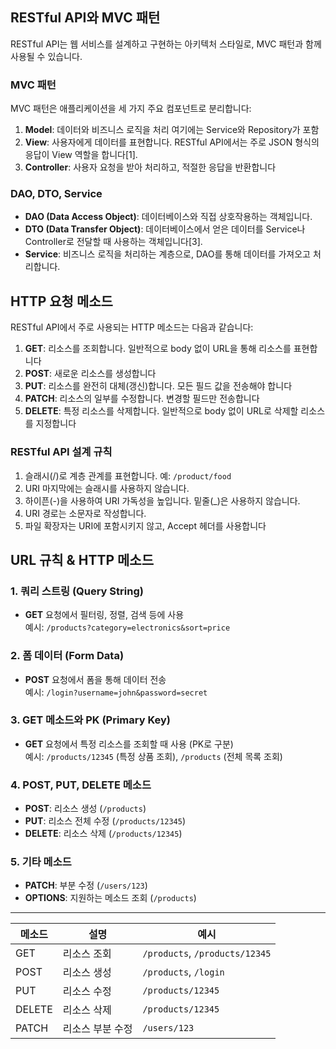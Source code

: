 ## RESTful API와 MVC 패턴

RESTful API는 웹 서비스를 설계하고 구현하는 아키텍처 스타일로, MVC 패턴과 함께 사용될 수 있습니다.

### MVC 패턴

MVC 패턴은 애플리케이션을 세 가지 주요 컴포넌트로 분리합니다:

1. **Model**: 데이터와 비즈니스 로직을 처리
   여기에는 Service와 Repository가 포함
2. **View**: 사용자에게 데이터를 표현합니다. RESTful API에서는 주로 JSON 형식의 응답이 View 역할을 합니다[1].
3. **Controller**: 사용자 요청을 받아 처리하고, 적절한 응답을 반환합니다

### DAO, DTO, Service

- **DAO (Data Access Object)**: 데이터베이스와 직접 상호작용하는 객체입니다.
- **DTO (Data Transfer Object)**: 데이터베이스에서 얻은 데이터를 Service나 Controller로 전달할 때 사용하는 객체입니다[3].
- **Service**: 비즈니스 로직을 처리하는 계층으로, DAO를 통해 데이터를 가져오고 처리합니다.

## HTTP 요청 메소드

RESTful API에서 주로 사용되는 HTTP 메소드는 다음과 같습니다:

1. **GET**: 리소스를 조회합니다. 일반적으로 body 없이 URL을 통해 리소스를 표현합니다
2. **POST**: 새로운 리소스를 생성합니다
3. **PUT**: 리소스를 완전히 대체(갱신)합니다. 모든 필드 값을 전송해야 합니다
4. **PATCH**: 리소스의 일부를 수정합니다. 변경할 필드만 전송합니다
5. **DELETE**: 특정 리소스를 삭제합니다. 일반적으로 body 없이 URL로 삭제할 리소스를 지정합니다

### RESTful API 설계 규칙

1. 슬래시(/)로 계층 관계를 표현합니다. 예: `/product/food`
2. URI 마지막에는 슬래시를 사용하지 않습니다.
3. 하이픈(-)을 사용하여 URI 가독성을 높입니다. 밑줄(\_)은 사용하지 않습니다.
4. URI 경로는 소문자로 작성합니다.
5. 파일 확장자는 URI에 포함시키지 않고, Accept 헤더를 사용합니다

## URL 규칙 & HTTP 메소드

### 1. **쿼리 스트링 (Query String)**

- **GET** 요청에서 필터링, 정렬, 검색 등에 사용  
  예시: `/products?category=electronics&sort=price`

### 2. **폼 데이터 (Form Data)**

- **POST** 요청에서 폼을 통해 데이터 전송  
  예시: `/login?username=john&password=secret`

### 3. **GET 메소드와 PK (Primary Key)**

- **GET** 요청에서 특정 리소스를 조회할 때 사용 (PK로 구분)  
  예시: `/products/12345` (특정 상품 조회), `/products` (전체 목록 조회)

### 4. **POST, PUT, DELETE 메소드**

- **POST**: 리소스 생성 (`/products`)
- **PUT**: 리소스 전체 수정 (`/products/12345`)
- **DELETE**: 리소스 삭제 (`/products/12345`)

### 5. **기타 메소드**

- **PATCH**: 부분 수정 (`/users/123`)
- **OPTIONS**: 지원하는 메소드 조회 (`/products`)

---

| 메소드 | 설명             | 예시                           |
| ------ | ---------------- | ------------------------------ |
| GET    | 리소스 조회      | `/products`, `/products/12345` |
| POST   | 리소스 생성      | `/products`, `/login`          |
| PUT    | 리소스 수정      | `/products/12345`              |
| DELETE | 리소스 삭제      | `/products/12345`              |
| PATCH  | 리소스 부분 수정 | `/users/123`                   |
